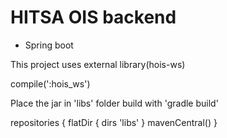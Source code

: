 # HITSA OIS backend
* Spring boot

This project uses external library(hois-ws)

compile(':hois_ws')

Place the jar in 'libs' folder build with 'gradle build'

repositories {
	flatDir {
		dirs 'libs'
	}
	mavenCentral()
}